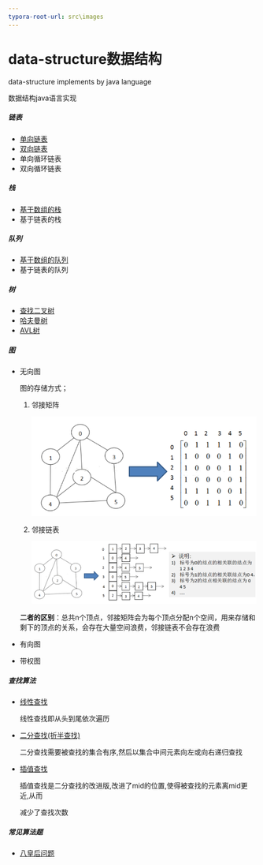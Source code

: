 ```yaml
---
typora-root-url: src\images
---
```


# data-structure数据结构
data-structure implements by java language

数据结构java语言实现

##### 链表

- [单向链表](https://github.com/ShemuelDeng/data-structure/blob/master/src/link/SingleLink.java)
- [双向链表](https://github.com/ShemuelDeng/data-structure/blob/master/src/link/DoubleLink.java)
- 单向循环链表
- 双向循环链表

##### 栈

- [基于数组的栈](https://github.com/ShemuelDeng/data-structure/blob/master/src/stack/ArrayStack.java)
- 基于链表的栈

##### 队列

- [基于数组的队列](https://github.com/ShemuelDeng/data-structure/blob/master/src/queue/ArrayQueue.java)
- 基于链表的队列

##### 树

- [查找二叉树](https://github.com/ShemuelDeng/data-structure/blob/master/src/tree/BinaryTree.java)
- [哈夫曼树](https://github.com/ShemuelDeng/data-structure/blob/master/src/tree/HuffManTree.java)
- [AVL树](https://github.com/ShemuelDeng/data-structure/blob/master/src/tree/avltree.md)

##### 图

- 无向图

  图的存储方式；

  1. 邻接矩阵

     ![Adjacencymatrix](https://github.com/ShemuelDeng/data-structure/blob/master/src/images/Adjacencymatrix.png)

  2. 邻接链表

     ![AdjacencyLink](https://github.com/ShemuelDeng/data-structure/blob/master/src/images/AdjacencyLink.png)

  **二者的区别**：总共n个顶点，邻接矩阵会为每个顶点分配n个空间，用来存储和剩下的顶点的关系，会存在大量空间浪费，邻接链表不会存在浪费

- 有向图

- 带权图

##### 查找算法

- [线性查找](https://github.com/ShemuelDeng/data-structure/blob/master/src/search/SeqSearch.java)

  线性查找即从头到尾依次遍历

- [二分查找(折半查找)](https://github.com/ShemuelDeng/data-structure/blob/master/src/search/BinarySearch.java)

  二分查找需要被查找的集合有序,然后以集合中间元素向左或向右递归查找

- [插值查找](https://github.com/ShemuelDeng/data-structure/blob/master/src/search/InsertionSearch.java)

  插值查找是二分查找的改进版,改进了mid的位置,使得被查找的元素离mid更近,从而

  减少了查找次数

##### 常见算法题

- [八皇后问题](https://github.com/ShemuelDeng/data-structure/blob/master/src/%E5%B8%B8%E8%A7%81%E7%AE%97%E6%B3%95%E9%A2%98/EightQueen.java)